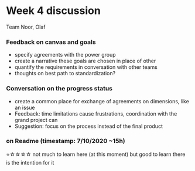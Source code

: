# Week 4 discussion

Team Noor, Olaf

### Feedback on canvas and goals

+ specify agreements with the power group
+ create a narrative these goals are chosen in place of other
+ quantify the requirements in conversation with other teams
+ thoughts on best path to standardization?

### Conversation on the progress status

+ create a common place for exchange of agreements on dimensions, like an issue
+ Feedback: time limitations cause frustrations, coordination with the grand project can
+ Suggestion: focus on the process instead of the final product


### on Readme (timestamp: 7/10/2020 ~15h)
⭐☆☆☆☆
not much to learn here (at this moment) but good to learn there is the intention for it
